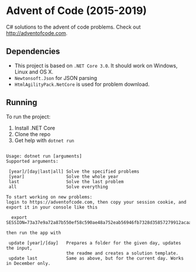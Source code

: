 
# Advent of Code (2015-2019)
C# solutions to the advent of code problems.
Check out http://adventofcode.com.

## Dependencies

- This project is based on `.NET Core 3.0`. It should work on Windows, Linux and OS X.
- `Newtonsoft.Json` for JSON parsing
- `HtmlAgilityPack.NetCore` is used for problem download.

## Running

To run the project:

1. Install .NET Core
2. Clone the repo
3. Get help with `dotnet run`
```

Usage: dotnet run [arguments]
Supported arguments:

 [year]/[day|last|all] Solve the specified problems
 [year]                Solve the whole year
 last                  Solve the last problem
 all                   Solve everything

To start working on new problems:
login to https://adventofcode.com, then copy your session cookie, and export it in your console like this 

  export SESSION=73a37e9a72a87b550ef58c590ae48a752eab56946fb7328d35857279912acaa5b32be73bf1d92186e4b250a15d9120a0

then run the app with

 update [year]/[day]   Prepares a folder for the given day, updates the input, 
                       the readme and creates a solution template.
 update last           Same as above, but for the current day. Works in December only.  

```

